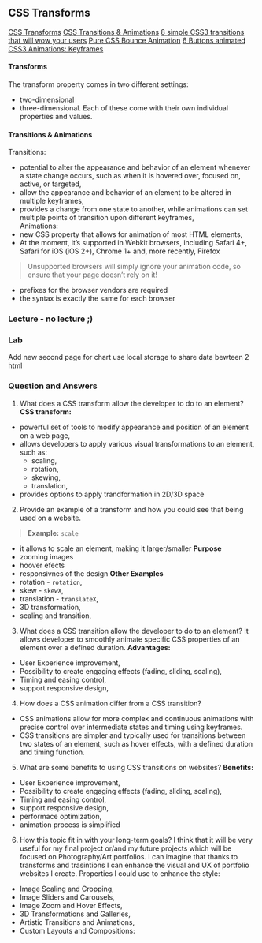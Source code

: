 ## CSS Transforms

[CSS Transforms]()
[CSS Transitions & Animations]()
[8 simple CSS3 transitions that will wow your users]()
[Pure CSS Bounce Animation]()
[6 Buttons animated]()
[CSS3 Animations: Keyframes]()

#### Transforms
The transform property comes in two different settings:
- two-dimensional  
- three-dimensional. 
Each of these come with their own individual properties and values.  

#### Transitions & Animations  
Transitions:
- potential to alter the appearance and behavior of an element whenever a state change occurs, such as when it is hovered over, focused on, active, or targeted,  
- allow the appearance and behavior of an element to be altered in multiple keyframes,  
- provides a change from one state to another, while animations can set multiple points of transition upon different keyframes,  
Animations:
- new CSS property that allows for animation of most HTML elements,  
- At the moment, it’s supported in Webkit browsers, including Safari 4+, Safari for iOS (iOS 2+), Chrome 1+ and, more recently, Firefox   
> Unsupported browsers will simply ignore your animation code, so ensure that your page doesn’t rely on it!  
- prefixes for the browser vendors are required  
- the syntax is exactly the same for each browser  
### Lecture - no lecture ;)

### Lab
Add new second page for chart
use local storage to share data bewteen 2 html

### Question and Answers  
1. What does a CSS transform allow the developer to do to an element?
**CSS transform:**
- powerful set of tools to modify appearance and position of an element on a web page,
- allows developers to apply various visual transformations to an element, such as:
    - scaling,  
    - rotation,  
    - skewing,  
    - translation,  
- provides options to apply trandformation in 2D/3D space
2. Provide an example of a transform and how you could see that being used on a website. 
> **Example:** `scale`  
- it allows to scale an element, making it larger/smaller
**Purpose**   
- zooming images
- hoover efects
- responsivnes of the design
**Other Examples**
 - rotation - `rotation`,  
 - skew - `skewX`,  
 - translation - `translateX`,
 - 3D transformation,  
 - scaling and transition,
 3. What does a CSS transition allow the developer to do to an element?
It allows developer to smoothly animate specific CSS properties of an element over a defined duration.
**Advantages:**
- User Experience improvement,  
- Possibility to create engaging effects (fading, sliding, scaling),  
- Timing and easing control, 
- support responsive design,  
4. How does a CSS animation differ from a CSS transition?
- CSS animations allow for more complex and continuous animations with precise control over intermediate states and timing using keyframes.   
- CSS transitions are simpler and typically used for transitions between two states of an element, such as hover effects, with a defined duration and timing function.  
5. What are some benefits to using CSS transitions on websites?
**Benefits:**
- User Experience improvement,  
- Possibility to create engaging effects (fading, sliding, scaling),  
- Timing and easing control, 
- support responsive design,  
- performace optimization,  
- animation process is simplified 
6. How this topic fit in with your long-term goals?
I think that it will be very useful for my final project or/and my future projects which will be focused on Photography/Art portfolios. I can imagine that thanks to transforms and trasintions I can enhance the visual and UX of portfolio websites I create. Properties I could use to enhance the style:
- Image Scaling and Cropping,  
- Image Sliders and Carousels,  
- Image Zoom and Hover Effects,  
- 3D Transformations and Galleries,  
- Artistic Transitions and Animations,  
- Custom Layouts and Compositions: